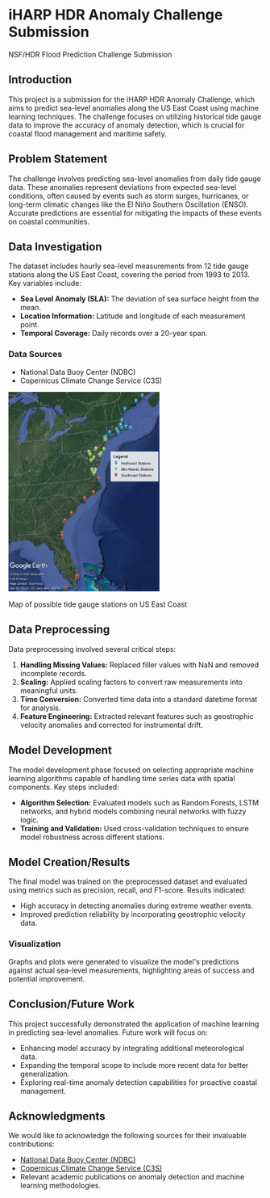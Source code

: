 # **iHARP HDR Anomaly Challenge Submission**
NSF/HDR Flood Prediction Challenge Submission

## **Introduction**
This project is a submission for the iHARP HDR Anomaly Challenge, which aims to predict sea-level anomalies along the US East Coast using machine learning techniques. The challenge focuses on utilizing historical tide gauge data to improve the accuracy of anomaly detection, which is crucial for coastal flood management and maritime safety.

## **Problem Statement**
The challenge involves predicting sea-level anomalies from daily tide gauge data. These anomalies represent deviations from expected sea-level conditions, often caused by events such as storm surges, hurricanes, or long-term climatic changes like the El Niño Southern Oscillation (ENSO). Accurate predictions are essential for mitigating the impacts of these events on coastal communities.

## **Data Investigation**
The dataset includes hourly sea-level measurements from 12 tide gauge stations along the US East Coast, covering the period from 1993 to 2013. Key variables include:
- **Sea Level Anomaly (SLA):** The deviation of sea surface height from the mean.
- **Location Information:** Latitude and longitude of each measurement point.
- **Temporal Coverage:** Daily records over a 20-year span.

### **Data Sources**
- National Data Buoy Center (NDBC)
- Copernicus Climate Change Service (C3S)

<img src="https://github.com/arJ-V/NSF-HDR-Flood-Map-Prediction-Challenge/blob/main/Gaugemap.jpg" alt="Alt text" width="300"/>


Map of possible tide gauge stations on US East Coast


## **Data Preprocessing**
Data preprocessing involved several critical steps:
1. **Handling Missing Values:** Replaced filler values with NaN and removed incomplete records.
2. **Scaling:** Applied scaling factors to convert raw measurements into meaningful units.
3. **Time Conversion:** Converted time data into a standard datetime format for analysis.
4. **Feature Engineering:** Extracted relevant features such as geostrophic velocity anomalies and corrected for instrumental drift.

## **Model Development**
The model development phase focused on selecting appropriate machine learning algorithms capable of handling time series data with spatial components. Key steps included:
- **Algorithm Selection:** Evaluated models such as Random Forests, LSTM networks, and hybrid models combining neural networks with fuzzy logic.
- **Training and Validation:** Used cross-validation techniques to ensure model robustness across different stations.

## **Model Creation/Results**
The final model was trained on the preprocessed dataset and evaluated using metrics such as precision, recall, and F1-score. Results indicated:
- High accuracy in detecting anomalies during extreme weather events.
- Improved prediction reliability by incorporating geostrophic velocity data.

### **Visualization**
Graphs and plots were generated to visualize the model's predictions against actual sea-level measurements, highlighting areas of success and potential improvement.

## **Conclusion/Future Work**
This project successfully demonstrated the application of machine learning in predicting sea-level anomalies. Future work will focus on:
- Enhancing model accuracy by integrating additional meteorological data.
- Expanding the temporal scope to include more recent data for better generalization.
- Exploring real-time anomaly detection capabilities for proactive coastal management.

## **Acknowledgments**
We would like to acknowledge the following sources for their invaluable contributions:
- [National Data Buoy Center (NDBC)](https://www.ndbc.noaa.gov/)
- [Copernicus Climate Change Service (C3S)](http://climate.copernicus.eu)
- Relevant academic publications on anomaly detection and machine learning methodologies.
